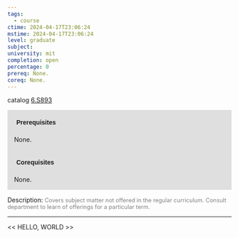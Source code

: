 ```yaml
---
tags:
  - course
ctime: 2024-04-17T23:06:24
mstime: 2024-04-17T23:06:24
level: graduate
subject: 
university: mit
completion: open
percentage: 0
prereq: None.
coreq: None.
---
```


catalog [6.S893](http://student.mit.edu/catalog/m6e.html#6.S893)

<span style="display: block; padding: 15px; background-color: rgb(100, 100, 100, 0.2);"><font id="m_prereq3542_0" style="display: block; font-family: Arial, sans-serif; font-weight: bold; padding: 5px">Prerequisites</font><br><span id="prereq3542_0">None.</span></span>
<span style="display: block; padding: 15px; background-color: rgb(100, 100, 100, 0.2);"><font id="m_coreq3542_0" style="display: block; font-family: Arial, sans-serif; font-weight: bold; padding: 5px">Corequisites</font><br><span id="coreq3542_0">None.</span></span>

<font style="">Description:</font>
<font style="color: grey; font-size: 0.8rem;">Covers subject matter not offered in the regular curriculum. Consult department to learn of offerings for a particular term.</font>



---

<< HELLO, WORLD >>

